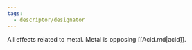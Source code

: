```yaml
---
tags:
  - descriptor/designator
---
```

All effects related to metal. Metal is opposing [[Acid.md|acid]].